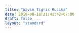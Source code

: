 ```yaml
---
title: "Wavin Tigris Rucika"
date: 2018-08-18T21:41:42+07:00
draft: false
layout: "standard"
---
```


